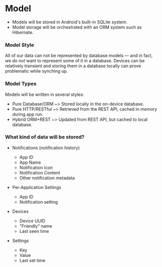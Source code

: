 # Model
- Models will be stored in Android's built-in SQLite system.
- Model storage will be orchestrated with an ORM system such as Hibernate.


### Model Style
All of our data can not be represented by database models — and in fact, we *do not* want to represent some of it in a database.
Devices can be relatively transient and storing them in a database locally can prove problematic while synching up.


### Model Types
Models will be written in several styles:
- Pure Database/ORM ~> Stored locally in the on-device database.
- Pure HTTP/RESTful ~> Retrieved from the REST API, cached in memory during app run.
- Hybrid ORM+REST ~> Updated from REST API, but cached to local database.


### What kind of data will be stored?
- Notifications (notification history)
  - App ID
  - App Name
  - Notification Icon
  - Notification Content
  - Other notification metadata


- Per-Application Settings
  - App ID
  - Notification setting


- Devices
  - Device UUID
  - "Friendly" name
  - Last seen time


- Settings
  - Key
  - Value
  - Last set time
